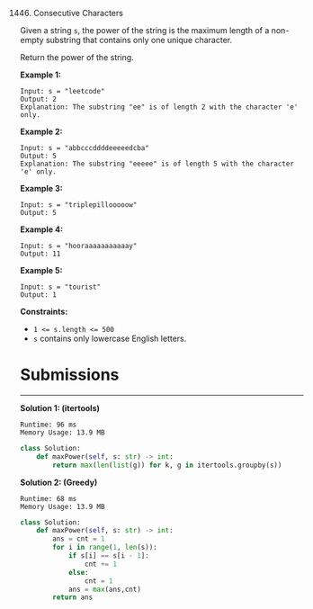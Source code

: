 1446. Consecutive Characters

Given a string `s`, the power of the string is the maximum length of a non-empty substring that contains only one unique character.

Return the power of the string.

 

**Example 1:**
```
Input: s = "leetcode"
Output: 2
Explanation: The substring "ee" is of length 2 with the character 'e' only.
```

**Example 2:**
```
Input: s = "abbcccddddeeeeedcba"
Output: 5
Explanation: The substring "eeeee" is of length 5 with the character 'e' only.
```

**Example 3:**
```
Input: s = "triplepillooooow"
Output: 5
```

**Example 4:**
```
Input: s = "hooraaaaaaaaaaay"
Output: 11
```

**Example 5:**
```
Input: s = "tourist"
Output: 1
```

**Constraints:**

* `1 <= s.length <= 500`
* `s` contains only lowercase English letters.

# Submissions
---
**Solution 1: (itertools)**
```
Runtime: 96 ms
Memory Usage: 13.9 MB
```
```python
class Solution:
    def maxPower(self, s: str) -> int:
        return max(len(list(g)) for k, g in itertools.groupby(s))
```

**Solution 2: (Greedy)**
```
Runtime: 68 ms
Memory Usage: 13.9 MB
```
```python
class Solution:
    def maxPower(self, s: str) -> int:
        ans = cnt = 1
        for i in range(1, len(s)):
            if s[i] == s[i - 1]:
                cnt += 1
            else:
                cnt = 1
            ans = max(ans,cnt)        
        return ans
```
